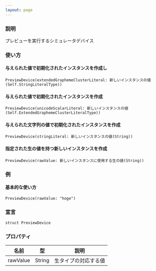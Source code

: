```yaml
---
layout: page
---
```


### 説明

プレビューを実行するシミュレータデバイス

### 使い方

#### 与えられた値で初期化されたインスタンスを作成し

    PreviewDevice(extendedGraphemeClusterLiteral: 新しいインスタンスの値(Self.StringLiteralType))

#### 与えられた値で初期化されたインスタンスを作成

    PreviewDevice(unicodeScalarLiteral: 新しいインスタンスの値(Self.ExtendedGraphemeClusterLiteralType))

#### 与えられた文字列の値で初期化されたインスタンスを作成

    PreviewDevice(stringLiteral: 新しいインスタンスの値(String))

#### 指定された生の値を持つ新しいインスタンスを作成

    PreviewDevice(rawValue: 新しいインスタンスに使用する生の値(String))

### 例

#### 基本的な使い方

    PreviewDevice(rawValue: "hoge")

### 宣言

    struct PreviewDevice

### プロパティ

| 名前       | 型      | 説明         |
| -------- | ------ | ---------- |
| rawValue | String | 生タイプの対応する値 |
